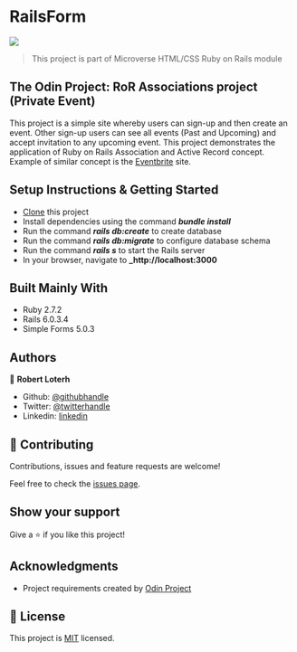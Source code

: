 # RailsForm

![](https://img.shields.io/badge/Microverse-blueviolet)
> This project is part of Microverse HTML/CSS Ruby on Rails module

## The Odin Project: RoR Associations project (Private Event)

This project is a simple site whereby users can sign-up and then create an event. Other sign-up users can see all events (Past and Upcoming) and accept invitation to any upcoming event. This project demonstrates the application of Ruby on Rails Association and Active Record concept.  Example of similar concept is the [Eventbrite](http://www.eventbrite.com/) site.


## Setup Instructions & Getting Started

- [Clone](https://github.com/rloterh/PrivateEvents.git) this project
- Install dependencies using the command **_bundle install_**
- Run the command **_rails db:create_** to create database
- Run the command **_rails db:migrate_** to configure database schema
- Run the command **_rails s_** to start the Rails server
- In your browser, navigate to  **_http://localhost:3000**
  

## Built Mainly With

- Ruby 2.7.2
- Rails 6.0.3.4
- Simple Forms 5.0.3


## Authors
👤 **Robert Loterh**

- Github: [@githubhandle](https://github.com/rloterh)
- Twitter: [@twitterhandle](https://twitter.com/RLoterh )
- Linkedin: [linkedin](https://www.linkedin.com/in/robert-loterh)

## 🤝 Contributing

Contributions, issues and feature requests are welcome!

Feel free to check the [issues page](https://github.com/rloterh/PrivateEvents/issues).

## Show your support

Give a ⭐️ if you like this project!

## Acknowledgments

- Project requirements created by [Odin Project](https://www.theodinproject.com/)

## 📝 License

This project is [MIT](lic.url) licensed.
